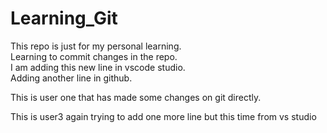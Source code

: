 # Learning_Git
This repo is just for my personal learning.<br>
Learning to commit changes in the repo.<br>
I am adding this new line in vscode studio. <br>
Adding another line in github.

This is user one that has made some changes on git directly.

This is user3 again trying to add one more line but this time from vs studio